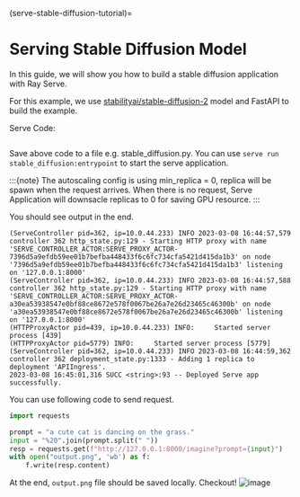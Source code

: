 (serve-stable-diffusion-tutorial)=

# Serving Stable Diffusion Model
In this guide, we will show you how to build a stable diffusion application with Ray Serve.

For this example, we use [stabilityai/stable-diffusion-2](https://huggingface.co/stabilityai/stable-diffusion-2) model and FastAPI to build the example. 

Serve Code:
```{literalinclude} ../doc_code/stable_diffusion.py
```

Save above code to a file e.g. stable_diffusion.py. You can use `serve run stable_diffusion:entrypoint` to start the serve application.

:::{note}
The autoscaling config is using min_replica = 0, replica will be spawn when the request arrives. When there is no request, Serve Application will downsacle replicas to 0 for saving GPU resource.
:::

You should see output in the end.
```text
(ServeController pid=362, ip=10.0.44.233) INFO 2023-03-08 16:44:57,579 controller 362 http_state.py:129 - Starting HTTP proxy with name 'SERVE_CONTROLLER_ACTOR:SERVE_PROXY_ACTOR-7396d5a9efdb59ee01b7befba448433f6c6fc734cfa5421d415da1b3' on node '7396d5a9efdb59ee01b7befba448433f6c6fc734cfa5421d415da1b3' listening on '127.0.0.1:8000'
(ServeController pid=362, ip=10.0.44.233) INFO 2023-03-08 16:44:57,588 controller 362 http_state.py:129 - Starting HTTP proxy with name 'SERVE_CONTROLLER_ACTOR:SERVE_PROXY_ACTOR-a30ea53938547e0bf88ce8672e578f0067be26a7e26d23465c46300b' on node 'a30ea53938547e0bf88ce8672e578f0067be26a7e26d23465c46300b' listening on '127.0.0.1:8000'
(HTTPProxyActor pid=439, ip=10.0.44.233) INFO:     Started server process [439]
(HTTPProxyActor pid=5779) INFO:     Started server process [5779]
(ServeController pid=362, ip=10.0.44.233) INFO 2023-03-08 16:44:59,362 controller 362 deployment_state.py:1333 - Adding 1 replica to deployment 'APIIngress'.
2023-03-08 16:45:01,316 SUCC <string>:93 -- Deployed Serve app successfully.
```

You can use following code to send request.
```python
import requests

prompt = "a cute cat is dancing on the grass."
input = "%20".join(prompt.split(" "))
resp = requests.get(f"http://127.0.0.1:8000/imagine?prompt={input}")
with open("output.png", 'wb') as f:
    f.write(resp.content)
```
At the end, `output.png` file should be saved locally. Checkout!
![image](https://raw.githubusercontent.com/ray-project/images/master/docs/serve/stable_diffusion_output.png)

